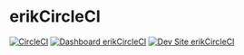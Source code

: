 # erikCircleCI

[![CircleCI](https://circleci.com/gh/ebodor/erikCircleCI.svg?style=shield)](https://circleci.com/gh/ebodor/erikCircleCI)
[![Dashboard erikCircleCI](https://img.shields.io/badge/dashboard-erikCircleCI-yellow.svg)](https://dashboard.pantheon.io/sites/33636a55-6835-4011-875c-9581b4ef73f6#dev/code)
[![Dev Site erikCircleCI](https://img.shields.io/badge/site-erikCircleCI-blue.svg)](http://dev-erikCircleCI.pantheonsite.io/)